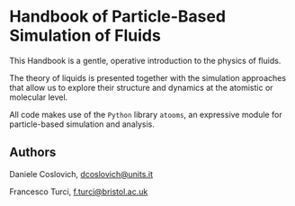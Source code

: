 # Handbook of Particle-Based Simulation of Fluids

This Handbook is a gentle, operative introduction to the physics of fluids.

The theory of liquids is presented together with the simulation approaches that allow us to explore their structure and dynamics at the atomistic or molecular level.


All code makes use of the `Python` library `atooms`, an expressive module for particle-based simulation and  analysis.


## Authors

Daniele Coslovich, dcoslovich@units.it

Francesco Turci, f.turci@bristol.ac.uk  
